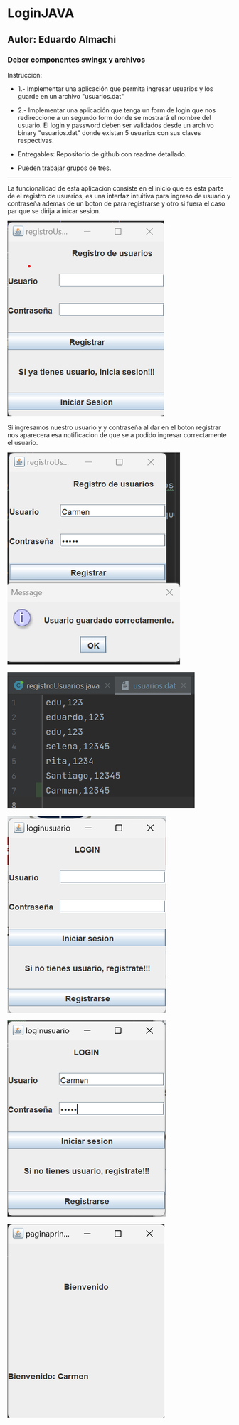 # LoginJAVA
## Autor: Eduardo Almachi
### Deber componentes swingx y archivos
Instruccion: 
- 1.- Implementar una aplicación que permita ingresar usuarios y los guarde en un archivo "usuarios.dat"

- 2.- Implementar una aplicación que tenga un form de login que nos redireccione a un segundo form donde se mostrará el nombre del usuario. El login y password deben ser validados desde un archivo binary "usuarios.dat" donde existan 5 usuarios con sus claves respectivas.

- Entregables: Repositorio de github con readme detallado.

- Pueden trabajar grupos de tres.
---
La funcionalidad de esta aplicacion consiste en el inicio que es esta parte
de el registro de usuarios, es una interfaz intuitiva para ingreso de usuario 
y contraseña ademas de un boton de para registrarse y otro 
si fuera el caso par que se dirija a inicar sesion.

![](img/1.png)

Si ingresamos nuestro usuario y y contraseña al dar en el boton registrar nos aparecera
esa notificacion de que se a podido ingresar correctamente el usuario.

![](img/2.png)

![](img/3.png)

![img.png](img/img.png)

![img.png](img/img2.png)

![img.png](img/img3.png)
